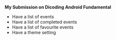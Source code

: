 **My Submission on Dicoding Android Fundamental**

- Have a list of events
- Have a list of completed events
- Have a list of favourite events
- Have a theme setting
